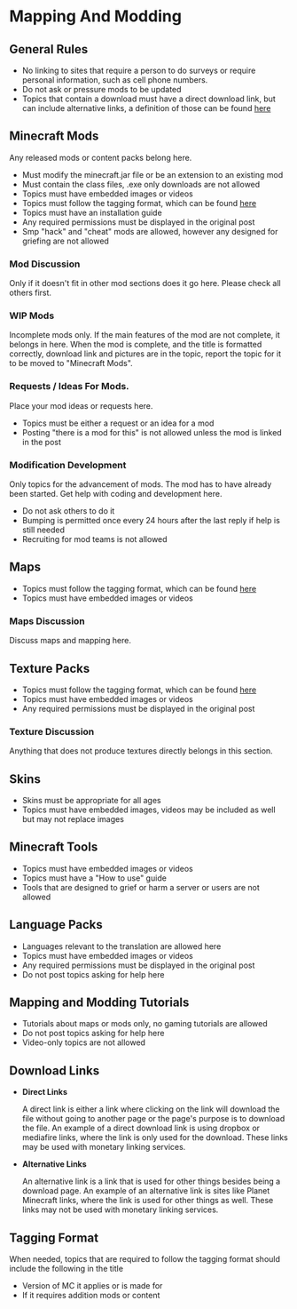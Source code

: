 # Mapping And Modding

## General Rules

* No linking to sites that require a person to do surveys or require personal information, such as cell phone numbers.
* Do not ask or pressure mods to be updated
* Topics that contain a download must have a direct download link, but can include alternative links, a definition of those can be found [here](#mapping_and_modding:download_links)

## Minecraft Mods

Any released mods or content packs belong here.

* Must modify the minecraft.jar file or be an extension to an existing mod
* Must contain the class files, .exe only downloads are not allowed
* Topics must have embedded images or videos
* Topics must follow the tagging format, which can be found [here](#mapping_and_modding:tagging_format)
* Topics must have an installation guide
* Any required permissions must be displayed in the original post
* Smp "hack" and "cheat" mods are allowed, however any designed for griefing are not allowed

### Mod Discussion

Only if it doesn't fit in other mod sections does it go here. Please check all others first.

### WIP Mods

Incomplete mods only. If the main features of the mod are not complete, it belongs in here. When the mod is complete, and the title is formatted correctly, 
download link and pictures are in the topic, report the topic for it to be moved to "Minecraft Mods".

### Requests / Ideas For Mods.

Place your mod ideas or requests here.

* Topics must be either a request or an idea for a mod
* Posting "there is a mod for this" is not allowed unless the mod is linked in the post

### Modification Development

Only topics for the advancement of mods. The mod has to have already been started. Get help with coding and development here. 

* Do not ask others to do it
* Bumping is permitted once every 24 hours after the last reply if help is still needed
* Recruiting for mod teams is not allowed

## Maps

* Topics must follow the tagging format, which can be found [here](#mapping_and_modding:tagging_format)
* Topics must have embedded images or videos

### Maps Discussion

Discuss maps and mapping here.

## Texture Packs

* Topics must follow the tagging format, which can be found [here](#mapping_and_modding:tagging_format)
* Topics must have embedded images or videos
* Any required permissions must be displayed in the original post

### Texture Discussion

Anything that does not produce textures directly belongs in this section.

## Skins

* Skins must be appropriate for all ages
* Topics must have embedded images, videos may be included as well but may not replace images

## Minecraft Tools

* Topics must have embedded images or videos
* Topics must have a "How to use" guide
* Tools that are designed to grief or harm a server or users are not allowed

## Language Packs

* Languages relevant to the translation are allowed here
* Topics must have embedded images or videos
* Any required permissions must be displayed in the original post
* Do not post topics asking for help here

## Mapping and Modding Tutorials

* Tutorials about maps or mods only, no gaming tutorials are allowed
* Do not post topics asking for help here
* Video-only topics are not allowed

## Download Links

* __Direct Links__

  A direct link is either a link where clicking on the link will download the file without going to another page or the page's purpose is to download the file. 
  An example of a direct download link is using dropbox or mediafire links, where the link is only used for the download. 
  These links may be used with monetary linking services.

* __Alternative Links__

  An alternative link is a link that is used for other things besides being a download page.
  An example of an alternative link is sites like Planet Minecraft links, where the link is used for other things as well.
  These links may not be used with monetary linking services.
  
## Tagging Format

When needed, topics that are required to follow the tagging format should include the following in the title

 * Version of MC it applies or is made for
 * If it requires addition mods or content
